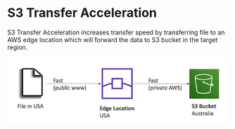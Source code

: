 # S3 Transfer Acceleration

S3 Transfer Acceleration increases transfer speed by transferring file to an AWS edge location which will forward the data to S3 bucket in the target region.

![S3 Transfer Acceleration](../../images/global/s3_transfer_acceleration.png)